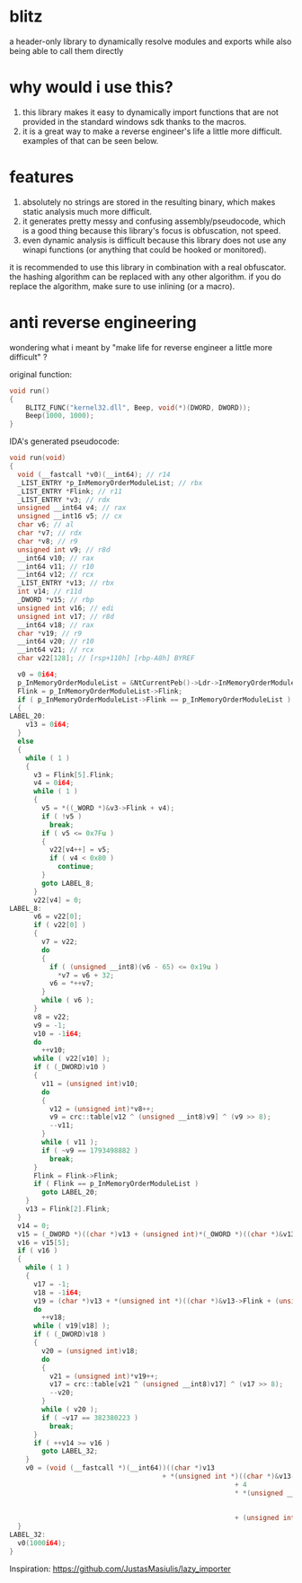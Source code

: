 # blitz
a header-only library to dynamically resolve modules and exports while also being able to call them directly

# why would i use this?
1. this library makes it easy to dynamically import functions that are not provided in the standard windows sdk thanks to the macros.
2. it is a great way to make a reverse engineer's life a little more difficult. examples of that can be seen below.

# features
1. absolutely no strings are stored in the resulting binary, which makes static analysis much more difficult.
2. it generates pretty messy and confusing assembly/pseudocode, which is a good thing because this library's focus is obfuscation, not speed.
3. even dynamic analysis is difficult because this library does not use any winapi functions (or anything that could be hooked or monitored).

it is recommended to use this library in combination with a real obfuscator.
the hashing algorithm can be replaced with any other algorithm.
if you do replace the algorithm, make sure to use inlining (or a macro).

# anti reverse engineering
wondering what i meant by "make life for reverse engineer a little more difficult" ?

original function:
```cpp
void run()
{
    BLITZ_FUNC("kernel32.dll", Beep, void(*)(DWORD, DWORD));
    Beep(1000, 1000);
}
```


IDA's generated pseudocode:
```cpp
void run(void)
{
  void (__fastcall *v0)(__int64); // r14
  _LIST_ENTRY *p_InMemoryOrderModuleList; // rbx
  _LIST_ENTRY *Flink; // r11
  _LIST_ENTRY *v3; // rdx
  unsigned __int64 v4; // rax
  unsigned __int16 v5; // cx
  char v6; // al
  char *v7; // rdx
  char *v8; // r9
  unsigned int v9; // r8d
  __int64 v10; // rax
  __int64 v11; // r10
  __int64 v12; // rcx
  _LIST_ENTRY *v13; // rbx
  int v14; // r11d
  _DWORD *v15; // rbp
  unsigned int v16; // edi
  unsigned int v17; // r8d
  __int64 v18; // rax
  char *v19; // r9
  __int64 v20; // r10
  __int64 v21; // rcx
  char v22[128]; // [rsp+110h] [rbp-A8h] BYREF

  v0 = 0i64;
  p_InMemoryOrderModuleList = &NtCurrentPeb()->Ldr->InMemoryOrderModuleList;
  Flink = p_InMemoryOrderModuleList->Flink;
  if ( p_InMemoryOrderModuleList->Flink == p_InMemoryOrderModuleList )
  {
LABEL_20:
    v13 = 0i64;
  }
  else
  {
    while ( 1 )
    {
      v3 = Flink[5].Flink;
      v4 = 0i64;
      while ( 1 )
      {
        v5 = *((_WORD *)&v3->Flink + v4);
        if ( !v5 )
          break;
        if ( v5 <= 0x7Fu )
        {
          v22[v4++] = v5;
          if ( v4 < 0x80 )
            continue;
        }
        goto LABEL_8;
      }
      v22[v4] = 0;
LABEL_8:
      v6 = v22[0];
      if ( v22[0] )
      {
        v7 = v22;
        do
        {
          if ( (unsigned __int8)(v6 - 65) <= 0x19u )
            *v7 = v6 + 32;
          v6 = *++v7;
        }
        while ( v6 );
      }
      v8 = v22;
      v9 = -1;
      v10 = -1i64;
      do
        ++v10;
      while ( v22[v10] );
      if ( (_DWORD)v10 )
      {
        v11 = (unsigned int)v10;
        do
        {
          v12 = (unsigned int)*v8++;
          v9 = crc::table[v12 ^ (unsigned __int8)v9] ^ (v9 >> 8);
          --v11;
        }
        while ( v11 );
        if ( ~v9 == 1793498882 )
          break;
      }
      Flink = Flink->Flink;
      if ( Flink == p_InMemoryOrderModuleList )
        goto LABEL_20;
    }
    v13 = Flink[2].Flink;
  }
  v14 = 0;
  v15 = (_DWORD *)((char *)v13 + (unsigned int)*(_OWORD *)((char *)&v13[8].Blink + SHIDWORD(v13[3].Blink)));
  v16 = v15[5];
  if ( v16 )
  {
    while ( 1 )
    {
      v17 = -1;
      v18 = -1i64;
      v19 = (char *)v13 + *(unsigned int *)((char *)&v13->Flink + (unsigned int)(v15[8] + 4 * v14));
      do
        ++v18;
      while ( v19[v18] );
      if ( (_DWORD)v18 )
      {
        v20 = (unsigned int)v18;
        do
        {
          v21 = (unsigned int)*v19++;
          v17 = crc::table[v21 ^ (unsigned __int8)v17] ^ (v17 >> 8);
          --v20;
        }
        while ( v20 );
        if ( ~v17 == 382380223 )
          break;
      }
      if ( ++v14 >= v16 )
        goto LABEL_32;
    }
    v0 = (void (__fastcall *)(__int64))((char *)v13
                                      + *(unsigned int *)((char *)&v13->Flink
                                                        + 4
                                                        * *(unsigned __int16 *)((char *)&v13->Flink
                                                                              + 2 * v14
                                                                              + (unsigned int)v15[9])
                                                        + (unsigned int)v15[7]));
  }
LABEL_32:
  v0(1000i64);
}
```



Inspiration: https://github.com/JustasMasiulis/lazy_importer
